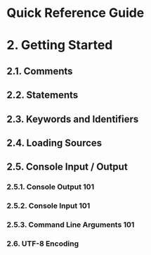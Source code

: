 Quick Reference Guide
=====================

# 2. Getting Started

## 2.1. Comments

## 2.2. Statements

## 2.3. Keywords and Identifiers

## 2.4. Loading Sources

## 2.5. Console Input / Output

### 2.5.1. Console Output 101

### 2.5.2. Console Input 101

### 2.5.3. Command Line Arguments 101

### 2.6. UTF-8 Encoding
